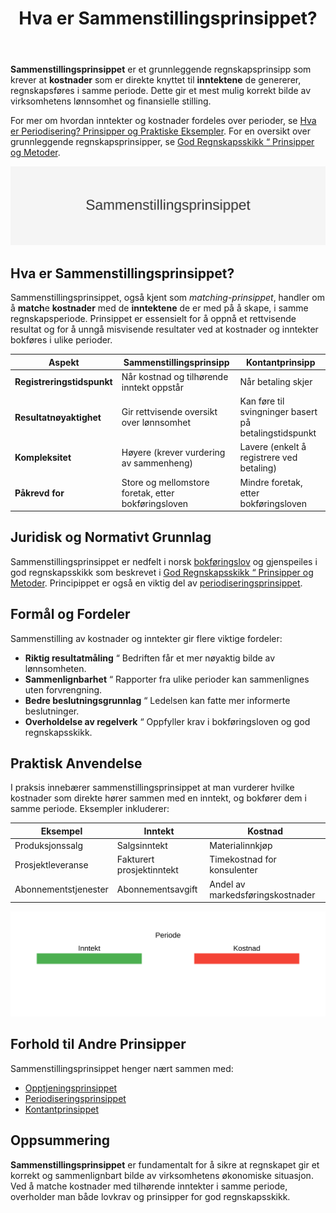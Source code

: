 ﻿---
title: "Hva er Sammenstillingsprinsippet?"
seoTitle: "Hva er Sammenstillingsprinsippet?"
description: '**Sammenstillingsprinsippet** er et grunnleggende regnskapsprinsipp som krever at **kostnader** som er direkte knyttet til **inntektene** de genererer, regnskap...'
---

**Sammenstillingsprinsippet** er et grunnleggende regnskapsprinsipp som krever at **kostnader** som er direkte knyttet til **inntektene** de genererer, regnskapsføres i samme periode. Dette gir et mest mulig korrekt bilde av virksomhetens lønnsomhet og finansielle stilling.

For mer om hvordan inntekter og kostnader fordeles over perioder, se [Hva er Periodisering? Prinsipper og Praktiske Eksempler](/blogs/regnskap/hva-er-periodisering "Hva er Periodisering? Prinsipper og Praktiske Eksempler").
For en oversikt over grunnleggende regnskapsprinsipper, se [God Regnskapsskikk “ Prinsipper og Metoder](/blogs/regnskap/god-regnskapsskikk "God Regnskapsskikk “ Prinsipper og Metoder").

![Oversikt over Sammenstillingsprinsippet](sammenstillingsprinsippet.svg)

## Hva er Sammenstillingsprinsippet?

Sammenstillingsprinsippet, også kjent som *matching-prinsippet*, handler om å **match**e **kostnader** med de **inntektene** de er med på å skape, i samme regnskapsperiode. Prinsippet er essensielt for å oppnå et rettvisende resultat og for å unngå misvisende resultater ved at kostnader og inntekter bokføres i ulike perioder.

| **Aspekt**                       | **Sammenstillingsprinsipp**                         | **Kontantprinsipp**                                    |
|----------------------------------|------------------------------------------------------|--------------------------------------------------------|
| **Registreringstidspunkt**      | Når kostnad og tilhørende inntekt oppstår            | Når betaling skjer                                      |
| **Resultatnøyaktighet**         | Gir rettvisende oversikt over lønnsomhet             | Kan føre til svingninger basert på betalingstidspunkt    |
| **Kompleksitet**                | Høyere (krever vurdering av sammenheng)              | Lavere (enkelt å registrere ved betaling)               |
| **Påkrevd for**                 | Store og mellomstore foretak, etter bokføringsloven | Mindre foretak, etter bokføringsloven                   |

## Juridisk og Normativt Grunnlag

Sammenstillingsprinsippet er nedfelt i norsk [bokføringslov](/blogs/regnskap/hva-er-bokforingsloven "Hva er Bokføringsloven? En Komplett Guide til Norsk Bokføringslovgivning") og gjenspeiles i god regnskapsskikk som beskrevet i [God Regnskapsskikk “ Prinsipper og Metoder](/blogs/regnskap/god-regnskapsskikk "God Regnskapsskikk “ Prinsipper og Metoder"). Principippet er også en viktig del av [periodiseringsprinsippet](/blogs/regnskap/hva-er-periodisering "Hva er Periodisering? Prinsipper og Praktiske Eksempler").

## Formål og Fordeler

Sammenstilling av kostnader og inntekter gir flere viktige fordeler:

* **Riktig resultatmåling** “ Bedriften får et mer nøyaktig bilde av lønnsomheten.
* **Sammenlignbarhet** “ Rapporter fra ulike perioder kan sammenlignes uten forvrengning.
* **Bedre beslutningsgrunnlag** “ Ledelsen kan fatte mer informerte beslutninger.
* **Overholdelse av regelverk** “ Oppfyller krav i bokføringsloven og god regnskapsskikk.

## Praktisk Anvendelse

I praksis innebærer sammenstillingsprinsippet at man vurderer hvilke kostnader som direkte hører sammen med en inntekt, og bokfører dem i samme periode. Eksempler inkluderer:

| **Eksempel**                          | **Inntekt**                  | **Kostnad**                  |
|---------------------------------------|------------------------------|------------------------------|
| Produksjonssalg                       | Salgsinntekt                  | Materialinnkjøp              |
| Prosjektleveranse                     | Fakturert prosjektinntekt     | Timekostnad for konsulenter  |
| Abonnementstjenester                  | Abonnementsavgift             | Andel av markedsføringskostnader |

![Matching av kostnader og inntekter](matching-oversikt.svg)

## Forhold til Andre Prinsipper

Sammenstillingsprinsippet henger nært sammen med:

* [Opptjeningsprinsippet](/blogs/regnskap/hva-er-opptjeningsprinsipp "Hva er Opptjeningsprinsippet? Komplett Guide")
* [Periodiseringsprinsippet](/blogs/regnskap/hva-er-periodisering "Hva er Periodisering? Prinsipper og Praktiske Eksempler")
* [Kontantprinsippet](/blogs/regnskap/kontantprinsippet "Kontantprinsippet: Guide til kontantregnskap i Norge")

## Oppsummering

**Sammenstillingsprinsippet** er fundamentalt for å sikre at regnskapet gir et korrekt og sammenlignbart bilde av virksomhetens økonomiske situasjon. Ved å matche kostnader med tilhørende inntekter i samme periode, overholder man både lovkrav og prinsipper for god regnskapsskikk.









